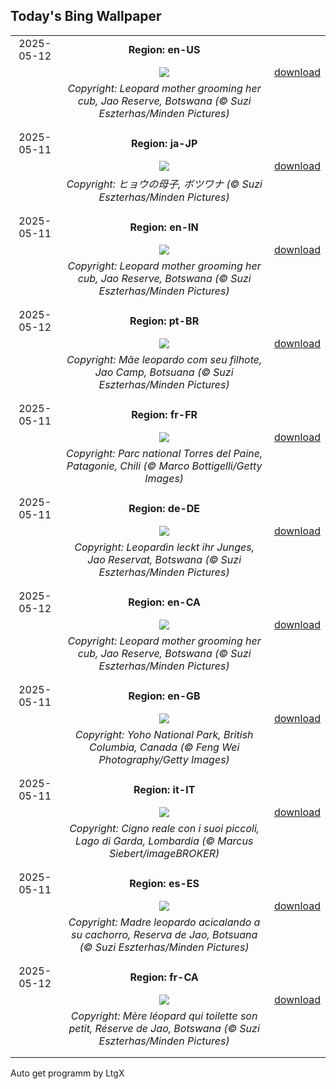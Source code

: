 ## Today's Bing Wallpaper
|      |      |      |
| :----: | :----: | :----: |
|2025-05-12|**Region: en-US**||
||![](https://www.bing.com/th?id=OHR.LeopardMother_EN-US6709981831_UHD.jpg&pid=hp&w=1152&h=648&rs=1&c=4)| [download](https://www.bing.com/th?id=OHR.LeopardMother_EN-US6709981831_UHD.jpg)|
||*Copyright: Leopard mother grooming her cub, Jao Reserve, Botswana (© Suzi Eszterhas/Minden Pictures)*
||
|||
|2025-05-11|**Region: ja-JP**||
||![](https://www.bing.com/th?id=OHR.LeopardMother_JA-JP1562347472_UHD.jpg&pid=hp&w=1152&h=648&rs=1&c=4)| [download](https://www.bing.com/th?id=OHR.LeopardMother_JA-JP1562347472_UHD.jpg)|
||*Copyright: ヒョウの母子, ボツワナ (© Suzi Eszterhas/Minden Pictures)*
||
|||
|2025-05-11|**Region: en-IN**||
||![](https://www.bing.com/th?id=OHR.LeopardMother_EN-IN5457215640_UHD.jpg&pid=hp&w=1152&h=648&rs=1&c=4)| [download](https://www.bing.com/th?id=OHR.LeopardMother_EN-IN5457215640_UHD.jpg)|
||*Copyright: Leopard mother grooming her cub, Jao Reserve, Botswana (© Suzi Eszterhas/Minden Pictures)*
||
|||
|2025-05-12|**Region: pt-BR**||
||![](https://www.bing.com/th?id=OHR.LeopardMother_PT-BR3379909644_UHD.jpg&pid=hp&w=1152&h=648&rs=1&c=4)| [download](https://www.bing.com/th?id=OHR.LeopardMother_PT-BR3379909644_UHD.jpg)|
||*Copyright: Mãe leopardo com seu filhote, Jao Camp, Botsuana (© Suzi Eszterhas/Minden Pictures)*
||
|||
|2025-05-11|**Region: fr-FR**||
||![](https://www.bing.com/th?id=OHR.TorresChile_FR-FR7071695988_UHD.jpg&pid=hp&w=1152&h=648&rs=1&c=4)| [download](https://www.bing.com/th?id=OHR.TorresChile_FR-FR7071695988_UHD.jpg)|
||*Copyright: Parc national Torres del Paine, Patagonie, Chili (© Marco Bottigelli/Getty Images)*
||
|||
|2025-05-11|**Region: de-DE**||
||![](https://www.bing.com/th?id=OHR.LeopardMother_DE-DE4781516786_UHD.jpg&pid=hp&w=1152&h=648&rs=1&c=4)| [download](https://www.bing.com/th?id=OHR.LeopardMother_DE-DE4781516786_UHD.jpg)|
||*Copyright: Leopardin leckt ihr Junges, Jao Reservat, Botswana (© Suzi Eszterhas/Minden Pictures)*
||
|||
|2025-05-12|**Region: en-CA**||
||![](https://www.bing.com/th?id=OHR.LeopardMother_EN-CA2344528302_UHD.jpg&pid=hp&w=1152&h=648&rs=1&c=4)| [download](https://www.bing.com/th?id=OHR.LeopardMother_EN-CA2344528302_UHD.jpg)|
||*Copyright: Leopard mother grooming her cub, Jao Reserve, Botswana (© Suzi Eszterhas/Minden Pictures)*
||
|||
|2025-05-11|**Region: en-GB**||
||![](https://www.bing.com/th?id=OHR.YohoNP_EN-GB5512544828_UHD.jpg&pid=hp&w=1152&h=648&rs=1&c=4)| [download](https://www.bing.com/th?id=OHR.YohoNP_EN-GB5512544828_UHD.jpg)|
||*Copyright: Yoho National Park, British Columbia, Canada (© Feng Wei Photography/Getty Images)*
||
|||
|2025-05-11|**Region: it-IT**||
||![](https://www.bing.com/th?id=OHR.FestaDellaMammaCigni_IT-IT8623843601_UHD.jpg&pid=hp&w=1152&h=648&rs=1&c=4)| [download](https://www.bing.com/th?id=OHR.FestaDellaMammaCigni_IT-IT8623843601_UHD.jpg)|
||*Copyright: Cigno reale con i suoi piccoli, Lago di Garda, Lombardia (© Marcus Siebert/imageBROKER)*
||
|||
|2025-05-11|**Region: es-ES**||
||![](https://www.bing.com/th?id=OHR.LeopardMother_ES-ES1210066604_UHD.jpg&pid=hp&w=1152&h=648&rs=1&c=4)| [download](https://www.bing.com/th?id=OHR.LeopardMother_ES-ES1210066604_UHD.jpg)|
||*Copyright: Madre leopardo acicalando a su cachorro, Reserva de Jao, Botsuana (© Suzi Eszterhas/Minden Pictures)*
||
|||
|2025-05-12|**Region: fr-CA**||
||![](https://www.bing.com/th?id=OHR.LeopardMother_FR-CA0857002081_UHD.jpg&pid=hp&w=1152&h=648&rs=1&c=4)| [download](https://www.bing.com/th?id=OHR.LeopardMother_FR-CA0857002081_UHD.jpg)|
||*Copyright: Mère léopard qui toilette son petit, Réserve de Jao, Botswana (© Suzi Eszterhas/Minden Pictures)*
||
|||

Auto get programm by LtgX
